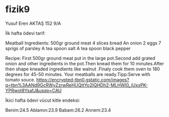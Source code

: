 # fizik9
Yusuf Eren AKTAŞ 152 9/A 



İlk hafta ödevi tarif: 

Meatball 
Ingredients:
500gr ground meat
4 slices bread
An onion
2 eggs
7 sprigs of parsley
A tea spoon salt
A tea spoon black pepper

Recipe:
First 500gr ground meat put in the large pot.Second add 
grated onion and other ingredients in the pot.Then knead them for
10 minutes.After then shape kneaded ingredients like walnut 
.Finaly cook them oven to 180 degrees for 45-50 minutes.
Your meatballs are ready.Tipp:Serve with tomato souce.
 https://encrypted-tbn0.gstatic.com/images?q=tbn%3AANd9GcRWyZzrwReHUQttYo2IQHDh2-MLHWl0_jUxxPK-YPRwot8YsafJ&usqp=CAU

İkici hafta ödevi vücut kitle endeksi: 

Benim:24.5 
Ablamın:23.9 
Babam:26.2 
Annem:23.4
